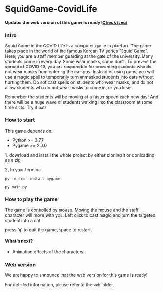 # SquidGame-CovidLife

**Update: the web version of this game is ready! [Check it out](https://github.com/lanranranM/SquidGame-CovidLife/tree/main/web)** 

### **Intro**

Squid Game in the COVID Life is a computer game in pixel art. The game takes place in the world of the famous Korean TV series "Squid Game". Here, you are a staff member guarding at the gate of the university. Many students come in every day. Some wear masks, some don't. To prevent the spread of COVID-19, you are responsible for preventing students who do not wear masks from entering the campus. Instead of using guns, you will use a magic spell to temporarily turn unmasked students into cats without hurting them. Do not cast spells on students who wear masks, and do not allow students who do not wear masks to come in, or you lose! 

Remember the students will be moving at a faster speed each new day! And there will be a huge wave of students walking into the classroom at some time slots. Try it out!



### **How to start**  

This game depends on:

- Python >= 3.7.7
- Pygame >= 2.0.0  

1, download and install the whole project by either cloning it or donloading as a zip

2, In your terminal

```
py -m pip -install pygame
```

```
py main.py
```



### **How to play the game**

The game is controlled by mouse. Moving the mouse and the staff character will move with you. Left click to cast magic and turn the targeted student into a cat.

press 'q' to quit the game,  space to restart. 



#### What's next?

- Animation effects of the characters



### Web version

We are happy to announce that the web version for this game is ready!

For detailed information, please refer to the `web` folder.
